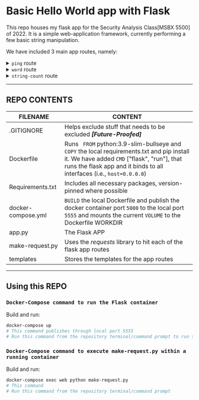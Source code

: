 # Basic Hello World app with Flask

This repo houses my flask app for the Security Analysis Class[MSBX 5500] of 2022. It is a simple web-application framework, currently performing a few basic string manipulation.

We have included 3 main app routes, namely:
        <details>
           <summary>`ping` route</summary>
           <p>`GET` Method</p>
           <p>This route returns "pong!" as the response in a JSON</p>
         </details>
         <details>
          <summary>`word` route</summary>
          <p>`GET` Method</p>
          <p>This route uses the python *requests* package to fetch a random word from [Random Word API](https://random-word-api.herokuapp.com/word?number=1 "Link Title"), which it then changes to upper case and then reverses the characters. The new word and the original word are combined into a JSON file and returned. </p>
        </details>
        <details>
        <p>`POST` Method</p>
         <summary>`string-count` route</summary>
         <p>The route returns the length of any given string, again in JSON format. I used https://reqbin.com/ to enter a string and check.</p>
        </details>

- - - -
## REPO CONTENTS

FILENAME  | CONTENT
------------- | -------------
.GITIGNORE  | Helps exclude stuff that needs to be excluded ***[Future-Proofed]***
Dockerfile  | Runs ``` FROM``` python:3.9-slim-bullseye and ```COPY``` the local requirements.txt and pip install it. We have added ```CMD``` ["flask", "run"], that runs the flask app and it binds to all interfaces (i.e., ```host=0.0.0.0```)
Requirements.txt  | Includes all necessary packages, version-pinned where possible
docker-compose.yml  | ```BUILD``` the local  Dockerfile and publish the docker container port ```5000``` to the local port ```5555``` and mounts the current ```VOLUME``` to the Dockerfile WORKDIR
app.py  | The Flask APP
make-request.py  | Uses the *requests* library to hit each of the flask app routes
templates  | Stores the templates for the app routes

- - - -

## Using this REPO
### `Docker-Compose command to run the Flask container`
Build and run:

```bash
docker-compose up
# This command publishes through local port 5555
# Run this command from the repository terminal/command prompt to run the flask container
```

### `Docker-Compose command to execute make-request.py within a running container`
Build and run:

```bash
docker-compose exec web python make-request.py
# This command
# Run this command from the repository terminal/command prompt
```
